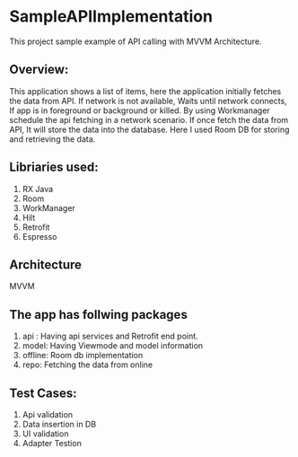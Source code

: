 # SampleAPIImplementation

This project sample example of API calling with MVVM Architecture. 
## Overview:
This application shows a list of items, here the application initially fetches the data from API. If network is not available, Waits until network connects, If app is in foreground or background or killed.
By using Workmanager schedule the api fetching in a network scenario.
If once fetch the data from API, It will store the data into the database. Here I used Room DB for storing and retrieving the data. 

## Libriaries used: 
1. RX Java
2. Room
3. WorkManager
4. Hilt
5. Retrofit
6. Espresso

## Architecture
MVVM

## The app has follwing packages

1. api : Having api services and Retrofit end point.
2. model: Having Viewmode and model information
3. offline: Room db implementation
4. repo: Fetching the data from online

## Test Cases:
1. Api validation
2. Data insertion in DB
3. UI validation
4. Adapter Testion
